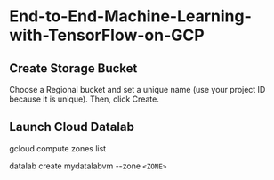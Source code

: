 # End-to-End-Machine-Learning-with-TensorFlow-on-GCP

## Create Storage Bucket

Choose a Regional bucket and set a unique name (use your project ID because it is unique). Then, click Create.

## Launch Cloud Datalab

gcloud compute zones list

datalab create mydatalabvm --zone ```<ZONE>```


